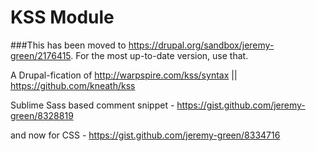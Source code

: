 KSS Module
==========
###This has been moved to https://drupal.org/sandbox/jeremy-green/2176415. For the most up-to-date version, use that.

A Drupal-fication of http://warpspire.com/kss/syntax || https://github.com/kneath/kss

Sublime Sass based comment snippet - https://gist.github.com/jeremy-green/8328819

and now for CSS - https://gist.github.com/jeremy-green/8334716

